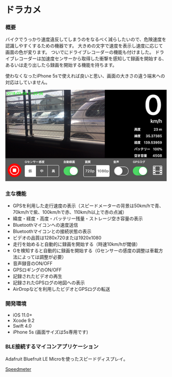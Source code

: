 # ドラカメ

### 概要

バイクでうっかり速度違反してしまうのをなるべく減らしたいので、危険速度を認識しやすくするための機器です。
大きめの文字で速度を表示し速度に応じて画面の色が変ります。
ついでにドライブレコーダーの機能も付けました。
ドライブレコーダーは加速度センサーから取得した衝撃を感知して録画を開始する、あるいは走り出したら録画を開始する機能を持ちます。

使わなくなったiPhone 5sで使えれば良いと思い、画面の大きさの違う端末への対応はしていません。

![](./doracame.PNG)

### 主な機能

+ GPSを利用した走行速度の表示（スピードメーターの背景は50km/hで青、70km/hで紫、100km/hで赤、110km/h以上で赤の点滅）
+ 緯度・経度・高度・バッテリー残量・ストレージ空き容量の表示
+ Bluetoothマイコンへの速度送信
+ Bluetoothマイコンとの接続状態の表示
+ ビデオの品質は1280x720または1920x1080
+ 走行を始めると自動的に録画を開始する（時速10km/hが閾値）
+ Gを検知すると自動的に録画を開始する（Gセンサーの感度の調整は車載方法によっては調整が必要）
+ 音声録音のON/OFF
+ GPSロギングのON/OFF
+ 記録されたビデオの再生
+ 記録されたGPSログの地図への表示
+ AirDropなどを利用したビデオとGPSログの転送


### 開発環境
+ iOS 11.0+
+ Xcode 9.2
+ Swift 4.0
+ iPhone 5s (画面サイズは5s専用です)


### BLE接続するマイコンアプリケーション
Adafruit Bluefruit LE Microを使ったスピードディスプレイ。

 [Speedmeter](https://github.com/kazz12211/blespeedmeter)
